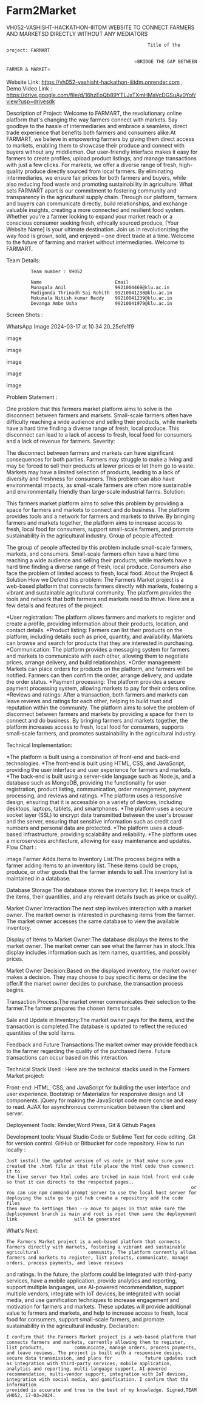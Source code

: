 # Farm2Market

VH052-VASHISHT-HACKATHON-IIITDM
WEBSITE TO CONNECT FARMERS AND MARKETSD DIRECTLY WITHOUT ANY MEDIATORS

                                                        Title of the project: FARMART

                                                   ⭐BRIDGE THE GAP BETWEEN FARMER & MARKET⭐
Website Link: https://vh052-vashisht-hackathon-iiitdm.onrender.com , Demo Video Link : https://drive.google.com/file/d/16hzEoQb89YTLJxTXmHMaVcDGSuAy0Yof/view?usp=drivesdk

Description of Project: Welcome to FARMART, the revolutionary online platform that's changing the way farmers connect with markets. Say goodbye to the hassle of intermediaries and embrace a seamless, direct trade experience that benefits both farmers and consumers alike.At FARMART, we believe in empowering farmers by giving them direct access to markets, enabling them to showcase their produce and connect with buyers without any middlemen. Our user-friendly interface makes it easy for farmers to create profiles, upload product listings, and manage transactions with just a few clicks. For markets, we offer a diverse range of fresh, high-quality produce directly sourced from local farmers. By eliminating intermediaries, we ensure fair prices for both farmers and buyers, while also reducing food waste and promoting sustainability in agriculture. What sets FARMART apart is our commitment to fostering community and transparency in the agricultural supply chain. Through our platform, farmers and buyers can communicate directly, build relationships, and exchange valuable insights, creating a more connected and resilient food system. Whether you're a farmer looking to expand your market reach or a conscious consumer seeking fresh, ethically sourced produce, [Your Website Name] is your ultimate destination. Join us in revolutionizing the way food is grown, sold, and enjoyed – one direct trade at a time. Welcome to the future of farming and market without intermediaries. Welcome to FARMART.

Team Details:

             Team number : VH052

             Name	                        Email
             Munagala Anil	                9921004469@klu.ac.in
             Mudigonda Thrinadh Sai Rohith	99210041238@klu.ac.in
             Mukumala Nitish kumar Reddy 	99210041239@klu.ac.in
             Devanga Ambe Usha              99210041979@klu.ac.in
Screen Shots :

WhatsApp Image 2024-03-17 at 10 34 20_25efe1f9

image

image

image

image

image

Problem Statement :

One problem that this farmers market platform aims to solve is the disconnect between farmers and markets. Small-scale farmers often have difficulty reaching a 
wide audience and selling their products, while markets have a hard time finding a diverse range of fresh, local produce. This disconnect can lead to a lack of 
access to fresh, local food for consumers and a lack of revenue for farmers.
Severity:

The disconnect between farmers and markets can have significant consequences for both parties. Farmers may struggle to make a living and may be forced to sell 
their products at lower prices or let them go to waste. Markets may have a limited selection of products, leading to a lack of diversity and freshness for 
consumers. This problem can also have environmental impacts, as small-scale farmers are often more sustainable and environmentally friendly than large-scale 
industrial farms.
Solution:

This farmers market platform aims to solve this problem by providing a space for farmers and markets to connect and do business. The platform provides tools        and a network for farmers and markets to thrive. By bringing farmers and markets together, the platform aims to increase access to fresh, local food for            consumers, support small-scale farmers, and promote sustainability in the agricultural industry.
Group of people affected:

The group of people affected by this problem include small-scale farmers, markets, and consumers. Small-scale farmers often have a hard time reaching a wide        audience and selling their products, while markets have a hard time finding a diverse range of fresh, local produce. Consumers also face the problem of limited     access to fresh, local food.
About the Project & Solution How we Defend this problem: The Farmers Market project is a web-based platform that connects farmers directly with markets, fostering a vibrant and sustainable agricultural community. The platform provides the tools and network that both farmers and markets need to thrive. Here are a few details and features of the project:

*User registration: The platform allows farmers and markets to register and create a profile, providing information about their products, location, and                                 contact details.
*Product listing: Farmers can list their products on the platform, including details such as price, quantity, and availability. Markets can browse and search                            for products that they are interested in purchasing.
*Communication: The platform provides a messaging system for farmers and markets to communicate with each other, allowing them to negotiate prices, arrange                         delivery, and build relationships.
*Order management: Markets can place orders for products on the platform, and farmers will be notified. Farmers can then confirm the order, arrange delivery,                            and update the order status.
*Payment processing: The platform provides a secure payment processing system, allowing markets to pay for their orders online.
*Reviews and ratings: After a transaction, both farmers and markets can leave reviews and ratings for each other, helping to build trust and reputation within                             the community.
The platform aims to solve the problem of disconnect between farmers and markets by providing a space for them to connect and do business. By bringing farmers and markets together, the platform increases access to fresh, local food for consumers, supports small-scale farmers, and promotes sustainability in the agricultural industry.

Technical Implementation:

*The platform is built using a combination of front-end and back-end technologies.
*The front-end is built using HTML, CSS, and JavaScript, providing the user interface and user experience for farmers and markets.
*The back-end is built using a server-side language such as Node.js, and a database such as MongoDB, providing the functionality for user registration,             product listing, communication, order management, payment processing, and reviews and ratings.
*The platform uses a responsive design, ensuring that it is accessible on a variety of devices, including desktops, laptops, tablets, and smartphones.
*The platform uses a secure socket layer (SSL) to encrypt data transmitted between the user's browser and the server, ensuring that sensitive information such     as credit card numbers and personal data are protected.
*The platform uses a cloud-based infrastructure, providing scalability and reliability.
*The platform uses a microservices architecture, allowing for easy maintenance and updates.
Flow Chart :

image Farmer Adds Items to Inventory List:The process begins with a farmer adding items to an inventory list. These items could be crops, produce, or other goods that the farmer intends to sell.The inventory list is maintained in a database.

Database Storage:The database stores the inventory list. It keeps track of the items, their quantities, and any relevant details (such as price or quality).

Market Owner Interaction:The next step involves interaction with a market owner. The market owner is interested in purchasing items from the farmer. The market owner accesses the same database to view the available inventory.

Display of Items to Market Owner:The database displays the items to the market owner. The market owner can see what the farmer has in stock.This display includes information such as item names, quantities, and possibly prices.

Market Owner Decision:Based on the displayed inventory, the market owner makes a decision. They may choose to buy specific items or decline the offer.If the market owner decides to purchase, the transaction process begins.

Transaction Process:The market owner communicates their selection to the farmer.The farmer prepares the chosen items for sale.

Sale and Update in Inventory:The market owner pays for the items, and the transaction is completed.The database is updated to reflect the reduced quantities of the sold items.

Feedback and Future Transactions:The market owner may provide feedback to the farmer regarding the quality of the purchased items. Future transactions can occur based on this interaction.

Technical Stack Used : Here are the technical stacks used in the Farmers Market project:

Front-end:
    HTML, CSS, and JavaScript for building the user interface and user experience.
    Bootstrap or Materialize for responsive design and UI components.
    jQuery for making the JavaScript code more concise and easy to read.
    AJAX for asynchronous communication between the client and server.

Deployement Tools: Render,Word Press, Git & Github Pages

Development tools:
    Visual Studio Code or Sublime Text for code editing.
    Git for version control.
    GitHub or Bitbucket for code repository.
How to run locally :

    Just install the updated version of vs code in that make sure you created the .html file in that file place the html code then connenct it to 
    the live server two html codes are trcked in main html front end code so that it can directs to the respected pages.. 
                                                                        or
    You can use npm command prompt server to use the local host server for deploying the site go to git hub create a repository add the code files 
    then move to settings then --> move to pages in that make sure the deplsoyement branch is main and root is root then save the deployement link                     will be generated
What's Next:

    The Farmers Market project is a web-based platform that connects farmers directly with markets, fostering a vibrant and sustainable agricultural                  community. The platform currently allows farmers and markets to register, list products, communicate, manage orders, process payments, and leave reviews 
   and  ratings. In the future, the platform could be integrated with third-party services, have a mobile application, provide analytics and reporting, 
   support multiple languages, use AI-powered recommendation, support multiple vendors, integrate with IoT devices, be integrated with social media, and use 
   gamification techniques to increase engagement and motivation for farmers and markets. These updates will provide additional value to farmers and markets, 
   and help to increase access to fresh, local food for consumers, support small-scale farmers, and promote sustainability in the agricultural industry.
Declaration:

    I confirm that the Farmers Market project is a web-based platform that connects farmers and markets, currently allowing them to register, list products,           communicate, manage orders, process payments, and leave reviews. The project is built with a responsive design, secure data transmission, and plans for            future updates such as integration with third-party services, mobile application, analytics and reporting, multi-language support, AI-powered             
    recommendation, multi-vendor support, integration with IoT devices, integration with social media, and gamification. I confirm that the information     
    provided is accurate and true to the best of my knowledge. Signed,TEAM VH052, 17-03=2024.
